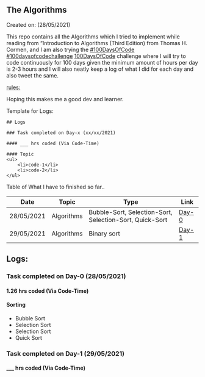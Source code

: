 ## The Algorithms

Created on: (28/05/2021)

This repo contains all the Algorithms which I tried to implement while reading from “Introduction to Algorithms (Third Edition) from Thomas H. Cormen, and I am also trying the [#100DaysOfCode](https://twitter.com/hashtag/100DaysOfCode?src=hashtag_click&f=live) [#100daysofcodechallenge](https://twitter.com/search?q=%23100daysofcodechallenge&src=typeahead_click&f=live) [100DaysOfCode](https://www.100daysofcode.com/) challenge where I will try to code continuously for 100 days given the minimum amount of hours per day is 2-3 hours and I will also neatly keep a log of what I did for each day and also tweet the same.

[rules:](https://www.100daysofcode.com/rules/)

Hoping this makes me a good dev and learner.

Template for Logs:
```
## Logs

### Task completed on Day-x (xx/xx/2021)

#### ___ hrs coded (Via Code-Time)

#### Topic
<ul>
    <li>code-1</li>
    <li>code-2</li>
</ul>
```
Table of What I have to finished so far..

Date       | Topic      | Type| Link
-----------|-------------------------------------------------|---------|-------
28/05/2021 | Algorithms | Bubble-Sort, Selection-Sort, Selection-Sort, Quick-Sort| [Day-0](https://github.com/Prajwalprakash3722/Algorithms/tree/main/Day-0)
29/05/2021|Algorithms|Binary sort|[Day-1](https://github.com/Prajwalprakash3722/Algorithms/tree/main/Day-1)

## Logs:

### Task completed on Day-0 (28/05/2021)

#### 1.26 hrs coded (Via Code-Time)

#### Sorting
<ul>
    <li>Bubble Sort</li>
    <li>Selection Sort</li>
    <li>Selection Sort</li>
    <li>Quick Sort</li>
</ul>

### Task completed on Day-1 (29/05/2021)

#### ___ hrs coded (Via Code-Time)
